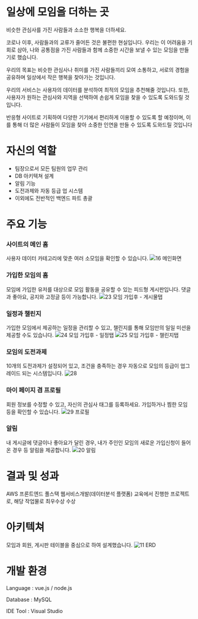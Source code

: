 # 일상에 모임을 더하는 곳
비슷한 관심사를 가진 사람들과 소소한 행복을 더하세요.

코로나 이후, 사람들과의 교류가 줄어든 것은 불편한 현실입니다.
우리는 이 어려움을 기회로 삼아, 나와 공통점을 가진 사람들과 함께
소중한 시간을 보낼 수 있는 모임을 만들기로 했습니다.

우리의 목표는 비슷한 관심사나 취미를 가진 사람들끼리 모여 소통하고,
서로의 경험을 공유하며 일상에서 작은 행복을 찾아가는 것입니다.

우리의 서비스는 사용자의 데이터를 분석하여 최적의 모임을 추천해줄 것입니다.
또한, 사용자가 원하는 관심사와 지역을 선택하여 손쉽게 모임을 찾을 수 있도록 도와드릴 것입니다.

반응형 사이트로 기획하여 다양한 기기에서 편리하게 이용할 수 있도록 할 예정이며,
이를 통해 더 많은 사람들이 모임을 찾아 소중한 인연을 만들 수 있도록 도와드릴 것입니다


# 자신의 역할
- 팀장으로서 모든 팀원의 업무 관리
- DB 아키텍쳐 설계
- 알림 기능
- 도전과제와 자동 등급 업 시스템
- 이외에도 전반적인 백엔드 파트 총괄


# 주요 기능 
### 사이트의 메인 홈
사용자 데이터 카테고리에 맞춘 여러 소모임을 확인할 수 있습니다. 
![16 메인화면](https://github.com/user-attachments/assets/838a92bf-a292-4a9c-acc1-16ceae1cd4b3)

### 가입한 모임의 홈
모임에 가입한 유저를 대상으로 모임 활동을 공유할 수 있는 피드형 게시판입니다. 
댓글과 좋아요, 공지와 고정글 등이 가능합니다.
![23 모임 가입후 - 게시물탭](https://github.com/user-attachments/assets/e2737ac0-e186-4c5f-ac6f-6949bf535338)

### 일정과 챌린지
가입한 모임에서 제공하는 일정을 관리할 수 있고, 챌린지를 통해 모임만의 일일 미션을 제공할 수도 있습니다.
![24 모임 가입후 - 일정탭](https://github.com/user-attachments/assets/3e9ef22e-c73a-47b6-8825-07f7582489ce)
![25 모임 가입후 - 챌린지탭](https://github.com/user-attachments/assets/3cc705a8-1023-400d-a1e6-195c560391c0)

### 모임의 도전과제
10개의 도전과제가 설정되어 있고, 조건을 충족하는 경우 자동으로 모임의 등급이 업그레이드 되는 시스템입니다.
![28](https://github.com/user-attachments/assets/a10ef263-1936-4800-9bae-a85af91a123c)

### 마이 페이지 겸 프로필
회원 정보를 수정할 수 있고, 자신의 관심사 태그를 등록하세요.
가입하거나 찜한 모임 등을 확인할 수 있습니다.
![29 프로필](https://github.com/user-attachments/assets/a3e72cdf-6423-4fb5-992c-846d88729415)

### 알림 
내 게시글에 댓글이나 좋아요가 달린 경우, 내가 주인인 모임의 새로운 가입신청이 들어온 경우 등 알림을 제공합니다.
![20 알림](https://github.com/user-attachments/assets/b9affb08-4a7e-4e7a-96a6-3f5d314a9920)


# 결과 및 성과
AWS 프론트엔드 풀스택 웹서비스개발(데이터분석 플랫폼) 교육에서 진행한 프로젝트로, 해당 작업물로 최우수상 수상

# 아키텍쳐
모임과 회원, 게시판 테이블을 중심으로 하여 설계했습니다.
![11 ERD](https://github.com/user-attachments/assets/04efa8ab-3f74-4d1e-885e-54c93ee987e8)


# 개발 환경
Language : vue.js / node.js 

Database : MySQL

IDE Tool : Visual Studio

